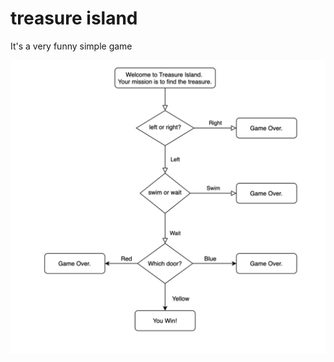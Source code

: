 
# treasure island

It's a very funny simple game

![treasure game](https://github.com/Abdurahman-hassan/100DaysOfCode/blob/main/Day03/3.7.treasure-island/3.7.treasure-island.png?raw=true)


